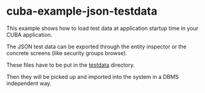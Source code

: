 # cuba-example-json-testdata
This example shows how to load test data at application startup time in your CUBA application.

The JSON test data can be exported through the entity inspector or the concrete screens (like security groups browse).

These files have to be put in the [testdata](https://github.com/mariodavid/cuba-example-json-testdata/tree/master/modules/core/src/com/company/cejt/core/testdata) directory.

Then they will be picked up and imported into the system in a DBMS independent way.
